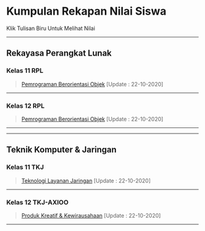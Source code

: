 # Kumpulan Rekapan Nilai Siswa

Klik Tulisan Biru Untuk Melihat Nilai
<hr>

## Rekayasa Perangkat Lunak
### Kelas 11 RPL
> [Pemrograman Berorientasi Objek](https://docs.google.com/spreadsheets/d/1iKYczebi5EYg0PM3OGmuz3y3ZYG87QfnygyiSz2rNlc/edit?usp=sharing) 
[Update : 22-10-2020]

<hr>

### Kelas 12 RPL
> [Pemrograman Berorientasi Objek](https://docs.google.com/spreadsheets/d/1i-QMnPNmoNvLd1bsb6jU5kAQ_kJtepMKN410c3KZDPI/edit?usp=sharing) 
[Update : 22-10-2020]

<hr>
<hr>

## Teknik Komputer & Jaringan
### Kelas 11 TKJ
> [Teknologi Layanan Jaringan](https://docs.google.com/spreadsheets/d/1rlZb-g3Mtnjq-PmjsuhSqinC2Pitm94tf8x35N1zY8Q/edit?usp=sharing) 
[Update : 22-10-2020]

<hr>

### Kelas 12 TKJ-AXIOO
> [Produk Kreatif & Kewirausahaan](https://docs.google.com/spreadsheets/d/1yJqimIvmkU8M4Zw2HJRHAB138Si34aU42UnG-Qv2qx8/edit?usp=sharing) 
[Update : 22-10-2020]

<hr>
